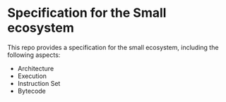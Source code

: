 # Specification for the Small ecosystem
This repo provides a specification for the small ecosystem, including the following aspects:
- Architecture
- Execution
- Instruction Set
- Bytecode


